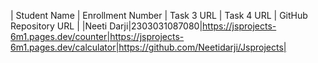 | Student Name | Enrollment Number | Task 3 URL | Task 4 URL  | GitHub Repository URL |
|Neeti Darji|2303031087080|https://jsprojects-6m1.pages.dev/counter|https://jsprojects-6m1.pages.dev/calculator|https://github.com/Neetidarji/Jsprojects|

